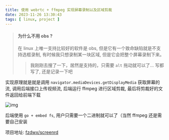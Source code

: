 ```yaml
---
title: 使用 webrtc + ffmpeg 实现屏幕录制以及区域剪裁
date: 2023-11-26 13:30:43
tags: [ linux, project ]
---
```


> #### 为什么不用 obs ?
>
> 在 linux 上唯一支持比较好的软件是 obs, 但是它有一个致命缺陷就是不支持选框录制, 有时候我只想录制某一块区域,
> 但是它会把整个屏幕录制下来。
>
> > 我刚刚去搜了一下，居然是支持的，只需要 `alt` 拖动就可以了... 写都写了, 还是记录一下吧


实现原理就是就是调用 `navigator.mediaDevices.getDisplayMedia` 获取屏幕的流, 调用后端接口上传视频流, 后端运行 ffmpeg
进行区域剪裁, 最后将剪裁好的文件返回给前端下载

![img](/images/img_15.png)

后端使用 `go + embed fs`, 用户只需要一个二进制就可以了（当然 ffmpeg 还是需要自己安装

项目地址: [fzdwx/screenrd](https://github.com/fzdwx/screenrd)
